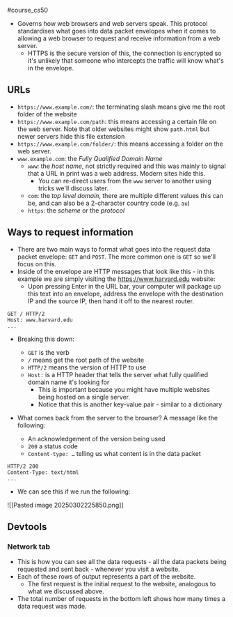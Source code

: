 #course_cs50 


- Governs how web browsers and web servers speak. This protocol standardises what goes into data packet envelopes when it comes to allowing a web browser to request and receive information from a web server.
    - HTTPS is the secure version of this, the connection is encrypted so it's unlikely that someone who intercepts the traffic will know what's in the envelope.

## URLs

- `https://www.example.com/`: the terminating slash means give me the root folder of the website
- `https://www.example.com/path`: this means accessing a certain file on the web server. Note that older websites might show `path.html` but newer servers hide this file extension
- `https://www.example.com/folder/`: this means accessing a folder on the web server.
- `www.example.com`: the *Fully Qualified Domain Name*
    - `www`: the *host name*, not strictly required and this was mainly to signal that a URL in print was a web address. Modern sites hide this.
        - You can re-direct users from the `www` server to another using tricks we'll discuss later.
    - `com`: the *top level domain*, there are multiple different values this can be, and can also be a 2-character country code (e.g. `au`)
    - `https`: the *scheme* or the *protocol*

## Ways to request information

- There are two main ways to format what goes into the request data packet envelope: `GET` and `POST`. The more common one is `GET` so we'll focus on this.
- Inside of the envelope are HTTP messages that look like this - in this example we are simply visiting the <https://www.harvard.edu> website:
    - Upon pressing Enter in the URL bar, your computer will package up this text into an envelope, address the envelope with the destination IP and the source IP, then hand it off to the nearest router.

```
GET / HTTP/2
Host: www.harvard.edu
...
```

- Breaking this down:
    - `GET` is the verb
    - `/` means get the root path of the website
    - `HTTP/2` means the version of HTTP to use
    - `Host:` is a HTTP header that tells the server what fully qualified domain name it's looking for
        - This is important because you might have multiple websites being hosted on a single server.
        - Notice that this is another key-value pair - similar to a dictionary

- What comes back from the server to the browser? A message like the following:
    - An acknowledgement of the version being used
    - `200` a status code
    - `Content-type: …` telling us what content is in the data packet

```
HTTP/2 200
Content-Type: text/html
...
```

- We can see this if we run the following:

![[Pasted image 20250302225850.png]]
## Devtools

### Network tab

- This is how you can see all the data requests - all the data packets being requested and sent back - whenever you visit a website.
- Each of these rows of output represents a part of the website.
    - The first request is the initial request to the website, analogous to what we discussed above.
- The total number of requests in the bottom left shows how many times a data request was made.